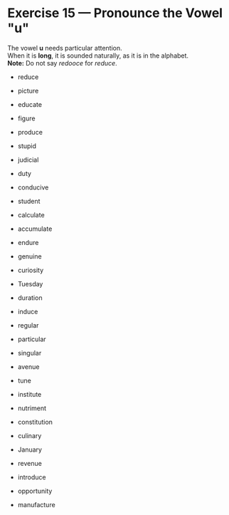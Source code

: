 # Exercise 15 — Pronounce the Vowel "u"

The vowel **u** needs particular attention.  
When it is **long**, it is sounded naturally, as it is in the alphabet.  
**Note:** Do not say *redooce* for *reduce*.

- reduce  
- picture  
- educate  
- figure  

- produce  
- stupid  
- judicial  
- duty  

- conducive  
- student  
- calculate  
- accumulate  

- endure  
- genuine  
- curiosity  
- Tuesday  

- duration  
- induce  
- regular  
- particular  

- singular  
- avenue  
- tune  
- institute  

- nutriment  
- constitution  
- culinary  
- January  

- revenue  
- introduce  
- opportunity  
- manufacture  
